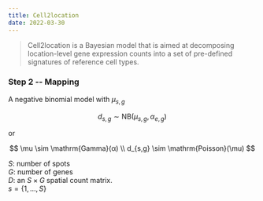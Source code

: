 ```yaml
---
title: Cell2location
date: 2022-03-30
---
```


> Cell2location is a Bayesian model that is aimed at decomposing location-level gene expression counts into a set of pre-defined signatures of reference cell types.

### Step 2 -- Mapping

A negative binomial model with $μ_{s,g}$

$$
d_{s,g} \sim \mathrm{NB}(μ_{s,g}, α_{e,g})
$$

or

$$
\mu \sim \mathrm{Gamma}(α) \\
d_{s,g} \sim \mathrm{Poisson}(\mu)
$$

<aside>

$S$: number of spots<br>
$G$: number of genes<br>
$D$: an $S\times G$ spatial count matrix.<br>
$s = \{1, \dots, S\}$

</aside>
